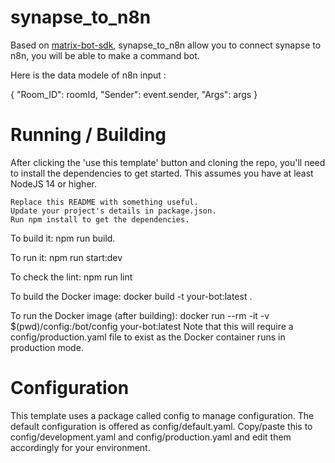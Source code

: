 # synapse_to_n8n

Based on [matrix-bot-sdk](https://github.com/turt2live/matrix-bot-sdk-bot-template), synapse_to_n8n allow you to connect synapse to n8n, you will be able to make a command bot.

Here is the data modele of n8n input :

  {
	  "Room_ID": roomId,
	  "Sender": event.sender,
	  "Args": args
  }

# Running / Building

After clicking the 'use this template' button and cloning the repo, you'll need to install the dependencies to get started. This assumes you have at least NodeJS 14 or higher.

    Replace this README with something useful.
    Update your project's details in package.json.
    Run npm install to get the dependencies.

To build it: npm run build.

To run it: npm run start:dev

To check the lint: npm run lint

To build the Docker image: docker build -t your-bot:latest .

To run the Docker image (after building): docker run --rm -it -v $(pwd)/config:/bot/config your-bot:latest Note that this will require a config/production.yaml file to exist as the Docker container runs in production mode.

# Configuration

This template uses a package called config to manage configuration. The default configuration is offered as config/default.yaml. Copy/paste this to config/development.yaml and config/production.yaml and edit them accordingly for your environment.

